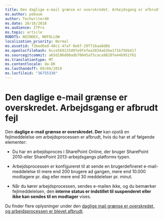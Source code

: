 ```yaml
---
title: Den daglige e-mail grænse er overskredet. Arbejdsgang er afbrudt fejl
ms.author: pebaum
author: Techwriter40
ms.date: 10/16/2018
ms.audience: ITPro
ms.topic: article
ROBOTS: NOINDEX, NOFOLLOW
localization_priority: Normal
ms.assetid: f3bed6ed-48c1-47af-9e6f-29f716aa8d6b
ms.openlocfilehash: 6cce569133d97e9fefea3834a63be1f1b756b417
ms.sourcegitcommit: a65d196d00adb70045af5caca9828fe44b951f61
ms.translationtype: MT
ms.contentlocale: da-DK
ms.lasthandoff: 09/04/2019
ms.locfileid: "36755338"
---
```

# <a name="daily-email-limit-exceeded-workflow-is-suspended-error"></a>Den daglige e-mail grænse er overskredet. Arbejdsgang er afbrudt fejl

 Den **daglige e-mail grænse er overskredet. Der** kan opstå en fejlmeddelelse om arbejdsprocessen er afbrudt, hvis du har et af følgende elementer: 
  
- Du har en arbejdsproces i SharePoint Online, der bruger SharePoint 2010-eller SharePoint 2013-arbejdsgangs platforms typen.
    
- Arbejdsprocessen er konfigureret til at sende en brugerdefineret e-mail-meddelelse til mere end 200 brugere ad gangen, mere end 10.000 modtagere pr. dag eller mere end 30 meddelelser pr. minut.
    
- Når du kører arbejdsprocessen, sendes e-mailen ikke, og du bemærker fejlmeddelelsen, den **interne status er indstillet til suspenderet eller ikke kan sendes til en modtager** vises. 
    
Du finder flere oplysninger under den [daglige mail grænse er overskredet, og arbejdsprocessen er blevet afbrudt](https://go.microsoft.com/fwlink/?Linkid=2031137).
  

